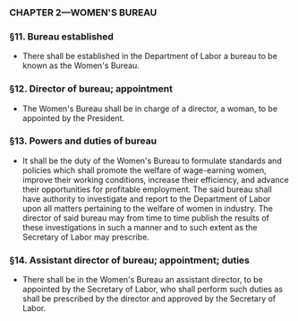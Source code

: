 ### **CHAPTER 2—WOMEN'S BUREAU**

### §11. Bureau established
* There shall be established in the Department of Labor a bureau to be known as the Women's Bureau.

### §12. Director of bureau; appointment
* The Women's Bureau shall be in charge of a director, a woman, to be appointed by the President.

### §13. Powers and duties of bureau
* It shall be the duty of the Women's Bureau to formulate standards and policies which shall promote the welfare of wage-earning women, improve their working conditions, increase their efficiency, and advance their opportunities for profitable employment. The said bureau shall have authority to investigate and report to the Department of Labor upon all matters pertaining to the welfare of women in industry. The director of said bureau may from time to time publish the results of these investigations in such a manner and to such extent as the Secretary of Labor may prescribe.

### §14. Assistant director of bureau; appointment; duties
* There shall be in the Women's Bureau an assistant director, to be appointed by the Secretary of Labor, who shall perform such duties as shall be prescribed by the director and approved by the Secretary of Labor.